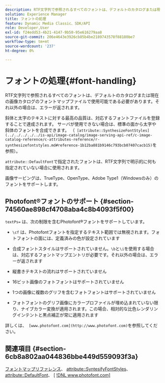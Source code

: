 ```yaml
---
description: RTF文字列で参照されるすべてのフォントは、デフォルトのカタログまたは現在の画像カタログのフォントマップファイルで使用可能である必要があります。それ以外の場合は、エラーが返されます。
solution: Experience Manager
title: フォントの処理
feature: Dynamic Media Classic、SDK/API
role: Developer,User
exl-id: f24edd53-4b21-4147-9b50-95e616279aa8
source-git-commit: 206e4643e3926cb85b4be2189743578f88180be7
workflow-type: tm+mt
source-wordcount: '237'
ht-degree: 0%

---
```


# フォントの処理{#font-handling}

RTF文字列で参照されるすべてのフォントは、デフォルトのカタログまたは現在の画像カタログのフォントマップファイルで使用可能である必要があります。それ以外の場合は、エラーが返されます。

斜体と太字のテキストに対する最高の品質は、対応するフォントファイルを登録することで達成されます。 サーバが使用できない場合は、標準の面から太字や斜体のフォントを合成できます。 （` [attribute::SynthesizeFontStyles](../../../../../is-api/image-catalog/image-serving-api-ref/c-image-catalog-reference/c-attributes-reference/r-synthesizefontstyles.md#reference-1b12ba881b9146c793bcb07407cacb15)`を参照）。

`attribute::DefaultFont`で指定されたフォントは、RTF文字列で明示的に何も指定されていない場合に使用されます。

画像サービングは、TrueType、OpenType、Adobe Type1（Windowsのみ）のフォントをサポートします。

## Photofont®フォントのサポート {#section-74560ae898cf4708aba4c8b4093f5f00}

`textPs=` は、次の制限を含むPhotofont®フォントをサポートしています。

* `\cf` は、Photofontフォントを指定するテキスト範囲では無視されます。フォトフォントの面には、定義済みの色が設定されています
* 合成フォントスタイルはサポートされていません。`\b`と`\i`を使用する場合は、対応するフォントマップエントリが必要です。それ以外の場合は、エラーが返されます

* 縦書きテキストの流れはサポートされていません
* 16ビット画像のフォトフォントはサポートされていません
* 1つの画像に複数のグリフを含むフォトフォントはサポートされていません
* フォトフォントのグリフ画像にカラープロファイルが埋め込まれていない限り、ナイブカラー変換が適用されます。この場合、相対的な比色レンダリングインテントと黒点補正が常に適用されます

詳しくは、` [www.photofont.com](http://www.photofont.com)`を参照してください。

## 関連項目 {#section-6cb8a802aa044836bbe449d559093f3a}

[フォントマップリファレンス](../../../../../is-api/image-catalog/image-serving-api-ref/c-image-catalog-reference/c-font-map-reference/c-font-map-reference.md#concept-f81f319d03c646c5a8ef87b3277dd37d)、 [attribute::SyntesifyFontStyles](../../../../../is-api/image-catalog/image-serving-api-ref/c-image-catalog-reference/c-attributes-reference/r-synthesizefontstyles.md#reference-1b12ba881b9146c793bcb07407cacb15)、 [attribute::DefaultFont](../../../../../is-api/image-catalog/image-serving-api-ref/c-image-catalog-reference/c-attributes-reference/r-defaultfont.md#reference-48b763ac254545e89a25c76ff7581107)、  [ [!DNL www.photofont.com] ](http://www.photofont.com)

